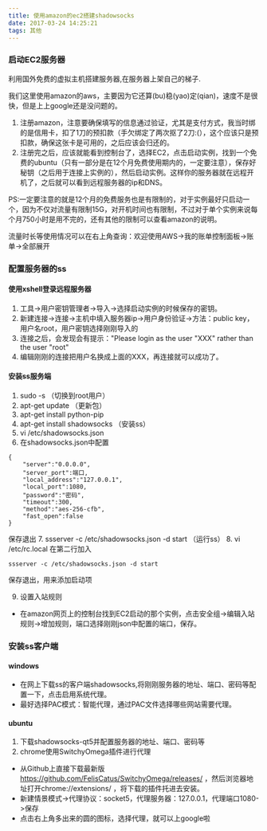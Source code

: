```yaml
---
title: 使用amazon的ec2搭建shadowsocks
date: 2017-03-24 14:25:21
tags: 其他
---
```

### 启动EC2服务器
利用国外免费的虚拟主机搭建服务器,在服务器上架自己的梯子.

我们这里使用amazon的aws，主要因为它还算(bu)稳(yao)定(qian)，速度不是很快，但是上上google还是没问题的。
 <!--more-->
1. 注册amazon，注意要确保填写的信息通过验证，尤其是支付方式，我当时绑的是信用卡，扣了1刀的预扣款（手欠绑定了两次抠了2刀:(），这个应该只是预扣款，确保这张卡是可用的，之后应该会归还的。
2. 注册完之后，应该就能看到控制台了，选择EC2，点击启动实例，找到一个免费的ubuntu（只有一部分是在12个月免费使用期内的，一定要注意），保存好秘钥（之后用于连接上实例的），然后启动实例。这样你的服务器就在远程开机了，之后就可以看到远程服务器的ip和DNS。

PS:一定要注意的就是12个月的免费服务也是有限制的，对于实例最好只启动一个，因为不仅对流量有限制15G，对开机时间也有限制，不过对于单个实例来说每个月750小时是用不完的，还有其他的限制可以查看amazon的说明。

流量时长等使用情况可以在右上角查询：欢迎使用AWS->我的账单控制面板->账单->全部展开

### 配置服务器的ss
#### 使用xshell登录远程服务器
1. 工具->用户密钥管理者->导入->选择启动实例的时候保存的密钥。
2. 新建连接->连接->主机中填入服务器ip->用户身份验证->方法：public key，用户名root，用户密钥选择刚刚导入的
3. 连接之后，会发现会有提示："Please login as the user "XXX" rather than the user "root"
4. 编辑刚刚的连接把用户名换成上面的XXX，再连接就可以成功了。

#### 安装ss服务端
1. sudo -s （切换到root用户）
2. apt-get update （更新包）
3. apt-get install python-pip
4. apt-get install shadowsocks （安装ss）
5. vi /etc/shadowsocks.json
6. 在shadowsocks.json中配置
```
{
    "server":"0.0.0.0",
    "server_port":端口,
    "local_address":"127.0.0.1",
    "local_port":1080,
    "password":"密码",
    "timeout":300,
    "method":"aes-256-cfb",
    "fast_open":false
}
```
保存退出
7. ssserver -c /etc/shadowsocks.json -d start （运行ss）
8. vi /etc/rc.local
在第二行加入
```
ssserver -c /etc/shadowsocks.json -d start
```
保存退出，用来添加启动项

9. 设置入站规则
* 在amazon网页上的控制台找到EC2启动的那个实例，点击安全组->编辑入站规则->增加规则，端口选择刚刚json中配置的端口，保存。


### 安装ss客户端
#### windows
* 在网上下载ss的客户端shadowsocks,将刚刚服务器的地址、端口、密码等配置一下，点击启用系统代理。
* 最好选择PAC模式：智能代理，通过PAC文件选择哪些网站需要代理。

#### ubuntu
1. 下载shadowsocks-qt5并配置服务器的地址、端口、密码等
2. chrome使用SwitchyOmega插件进行代理
* 从Github上直接下载最新版 https://github.com/FelisCatus/SwitchyOmega/releases/ ，然后浏览器地址打开chrome://extensions/ ，将下载的插件托进去安装。
* 新建情景模式->代理协议：socket5，代理服务器：127.0.0.1，代理端口1080->保存
* 点击右上角多出来的圆的图标，选择代理，就可以上google啦
